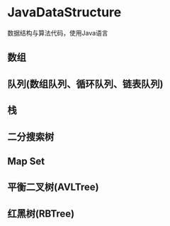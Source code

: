 # JavaDataStructure
数据结构与算法代码，使用Java语言

## 数组

## 队列(数组队列、循环队列、链表队列)

## 栈

## 二分搜索树

## Map Set

## 平衡二叉树(AVLTree)

## 红黑树(RBTree)